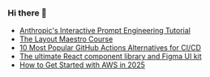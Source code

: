 ### Hi there 👋

<!-- daily.dev BOOKMARKS:START -->
- [Anthropic&#39;s Interactive Prompt Engineering Tutorial](https://app.daily.dev/posts/TIjKdxgnv?utm_source=rss&utm_medium=bookmarks&utm_campaign=PnGboN99PhXCxFrWGGg2C)
- [The Layout Maestro Course](https://app.daily.dev/posts/NkbqlVhUv?utm_source=rss&utm_medium=bookmarks&utm_campaign=PnGboN99PhXCxFrWGGg2C)
- [10 Most Popular GitHub Actions Alternatives for CI/CD](https://app.daily.dev/posts/yZh8oA6mm?utm_source=rss&utm_medium=bookmarks&utm_campaign=PnGboN99PhXCxFrWGGg2C)
- [The ultimate React component library and Figma UI kit](https://app.daily.dev/posts/ul2OLSZaP?utm_source=rss&utm_medium=bookmarks&utm_campaign=PnGboN99PhXCxFrWGGg2C)
- [How to Get Started with AWS in 2025](https://app.daily.dev/posts/A3WEE9hQu?utm_source=rss&utm_medium=bookmarks&utm_campaign=PnGboN99PhXCxFrWGGg2C)
<!-- daily.dev BOOKMARKS:END -->

<!--
**dinesh4monto/dinesh4monto** is a ✨ _special_ ✨ repository because its `README.md` (this file) appears on your GitHub profile.

Here are some ideas to get you started:

- 🔭 I’m currently working on ...
- 🌱 I’m currently learning ...
- 👯 I’m looking to collaborate on ...
- 🤔 I’m looking for help with ...
- 💬 Ask me about ...
- 📫 How to reach me: ...
- 😄 Pronouns: ...
- ⚡ Fun fact: ...
-->
